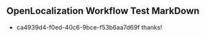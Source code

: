 ## OpenLocalization Workflow Test MarkDown
* ca4939d4-f0ed-40c6-9bce-f53b6aa7d69f thanks!

<!--HONumber=Jul16_HO4-->


